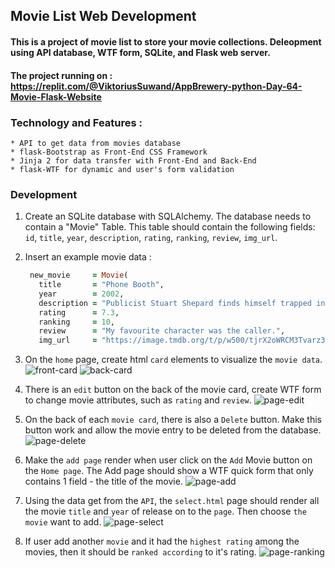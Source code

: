 ## Movie List Web Development
#### This is a project of movie list to store your movie collections. Deleopment using API database, WTF form, SQLite, and Flask web server.

#### The project running on : https://replit.com/@ViktoriusSuwand/AppBrewery-python-Day-64-Movie-Flask-Website

### Technology and Features :
    * API to get data from movies database
    * flask-Bootstrap as Front-End CSS Framework
    * Jinja 2 for data transfer with Front-End and Back-End
    * flask-WTF for dynamic and user's form validation

### Development
1. Create an SQLite database with SQLAlchemy. The database needs to contain a "Movie" Table. This table should contain the following fields: `id`, `title`, `year`, `description`, `rating`, `ranking`, `review`, `img_url`.
2. Insert an example movie data :
   ```ruby
    new_movie     = Movie(
      title       = "Phone Booth",
      year        = 2002,
      description = "Publicist Stuart Shepard finds himself trapped in a phone booth, pinned down by an extortionist's sniper rifle. Unable to leave or receive outside help, Stuart's negotiation with the caller leads to a jaw-dropping climax.",
      rating      = 7.3,
      ranking     = 10,
      review      = "My favourite character was the caller.",
      img_url     = "https://image.tmdb.org/t/p/w500/tjrX2oWRCM3Tvarz38zlZM7Uc10.jpg")

3. On the `home` page, create html `card` elements to visualize the `movie data`.
![front-card](static/img/front-card.png)
![back-card](static/img/back-card.png)

4. There is an `edit` button on the back of the movie card, create WTF form to change movie attributes, such as `rating` and `review`.
![page-edit](static/img/page-edit.gif)

5. On the back of each `movie card`, there is also a `Delete` button. Make this button work and allow the movie entry to be deleted from the database.
![page-delete](static/img/page-delete.gif)

6. Make the `add page` render when user click on the `Add` Movie button on the `Home page`. The Add page should show a WTF quick form that only contains 1 field - the title of the movie.
![page-add](static/img/page-add.gif)

7. Using the data get from the `API`, the `select.html` page should render all the movie `title` and `year` of release on to the `page`. Then choose `the movie` want to add.
![page-select](static/img/page-select.gif)

8. If user add another `movie` and it had the `highest rating` among the movies, then it should be `ranked according` to it's rating.
![page-ranking](static/img/page-ranking.gif)